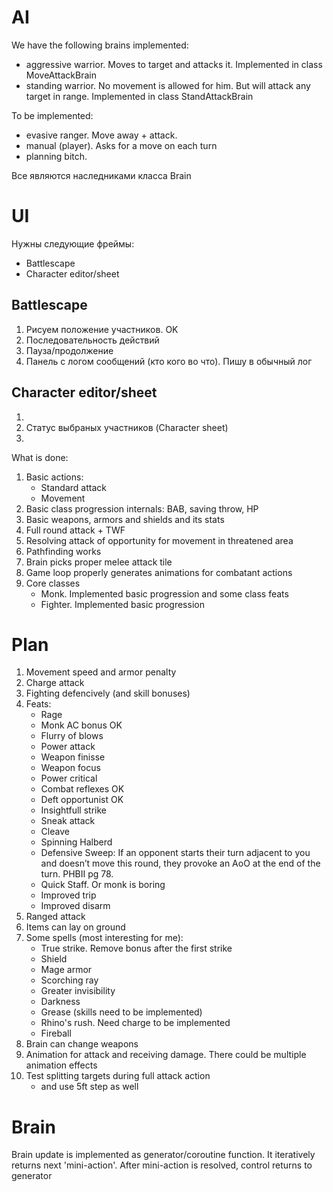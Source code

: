 # AI #

We have the following brains implemented:

- aggressive warrior. Moves to target and attacks it. Implemented in class MoveAttackBrain
- standing warrior. No movement is allowed for him. But will attack any target in range. Implemented in class StandAttackBrain

To be implemented:

- evasive ranger. Move away + attack.
- manual (player). Asks for a move on each turn
- planning bitch.


Все являются наследниками класса Brain

# UI #

Нужны следующие фреймы:
- Battlescape
- Character editor/sheet

## Battlescape ##

1. Рисуем положение участников. OK
2. Последовательность действий
3. Пауза/продолжение
4. Панель с логом сообщений (кто кого во что). Пишу в обычный лог

## Character editor/sheet ##

1.
2. Статус выбраных участников (Character sheet)
3. 

What is done:

1. Basic actions:
    - Standard attack
    - Movement
1. Basic class progression internals: BAB, saving throw, HP
1. Basic weapons, armors and shields and its stats
1. Full round attack + TWF
1. Resolving attack of opportunity for movement in threatened area
1. Pathfinding works
1. Brain picks proper melee attack tile
1. Game loop properly generates animations for combatant actions
1. Core classes
    - Monk. Implemented basic progression and some class feats
    - Fighter. Implemented basic progression


# Plan #

1. Movement speed and armor penalty
1. Charge attack
1. Fighting defencively (and skill bonuses)
1. Feats:
    - Rage
    - Monk AC bonus             OK
    - Flurry of blows
    - Power attack
    - Weapon finisse
    - Weapon focus
    - Power critical
    - Combat reflexes           OK
    - Deft opportunist          OK
    - Insightfull strike
    - Sneak attack
    - Cleave
    - Spinning Halberd
    - Defensive Sweep: If an opponent starts their turn adjacent to you and doesn’t move this round, they provoke an AoO at the end of the turn. PHBII pg 78.
    - Quick Staff. Or monk is boring
    - Improved trip
    - Improved disarm
1. Ranged attack
1. Items can lay on ground
1. Some spells (most interesting for me):
    - True strike. Remove bonus after the first strike
    - Shield
    - Mage armor
    - Scorching ray
    - Greater invisibility
    - Darkness
    - Grease (skills need to be implemented)
    - Rhino's rush. Need charge to be implemented
    - Fireball
1. Brain can change weapons
1. Animation for attack and receiving damage. There could be multiple animation effects
1. Test splitting targets during full attack action
    - and use 5ft step as well

# Brain #

Brain update is implemented as generator/coroutine function. It iteratively returns next 'mini-action'. After mini-action is resolved, control returns to generator

